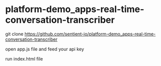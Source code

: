 # platform-demo_apps-real-time-conversation-transcriber

git clone https://github.com/sentient-io/platform-demo_apps-real-time-conversation-transcriber

open app.js file and feed your api key

run index.html file
